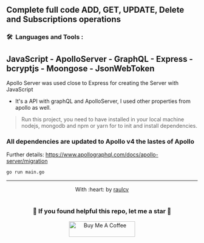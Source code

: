 ## Complete full code ADD, GET, UPDATE, Delete and Subscriptions operations

### 🛠 &nbsp;Languages and Tools :

## JavaScript - ApolloServer - GraphQL - Express - bcryptjs - Moongose - JsonWebToken
Apollo Server was used close to Express for creating the Server with JavaScript

- It's a API with graphQL and ApolloServer, I used other properties from apollo as well.
> Run this project, you need to have installed in your local machine nodejs, mongodb and npm or yarn for to init and install dependencies.

### All dependencies are updated to Apollo v4 the lastes of Apollo

Further details: https://www.apollographql.com/docs/apollo-server/migration

```bash
go run main.go
```
------------------------------------------------------------------------
<p align="center">
	With :heart: by <a href="https://www.raulcv.com" target="_blank">raulcv</a>
</p>

#
<h3 align="center">🤗 If you found helpful this repo, let me a star 🐣</h3>
<p align="center">
<a href="https://www.buymeacoffee.com/iraulcv" target="_blank"><img src="https://cdn.buymeacoffee.com/buttons/default-orange.png" alt="Buy Me A Coffee" height="41" width="174"></a>
</p>
